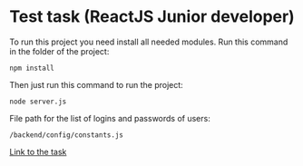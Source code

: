# Test task (ReactJS Junior developer)

To run this project you need install all needed modules. Run this command in the folder of the project:

``` npm install ```

Then just run this command to run the project:

``` node server.js ```

File path for the list of logins and passwords of users:

``` /backend/config/constants.js ```

[Link to the task](https://github.com/geeksteam/VacancyReactTest)